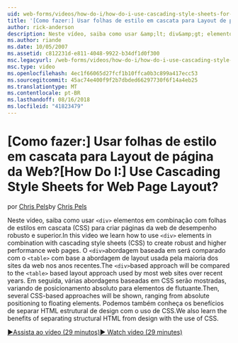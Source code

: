 ```yaml
---
uid: web-forms/videos/how-do-i/how-do-i-use-cascading-style-sheets-for-web-page-layout
title: '[Como fazer:] Usar folhas de estilo em cascata para Layout de página da Web? | Microsoft Docs'
author: rick-anderson
description: Neste vídeo, saiba como usar &amp;lt; div&amp;gt; elementos em combinação com folhas de estilos em cascata (CSS) para criar robusto e mais alto de desempenho web p...
ms.author: riande
ms.date: 10/05/2007
ms.assetid: c812231d-e811-4048-9922-b34df1d0f300
msc.legacyurl: /web-forms/videos/how-do-i/how-do-i-use-cascading-style-sheets-for-web-page-layout
msc.type: video
ms.openlocfilehash: 4ec1f66065d27fcf1b10ffca0b3c899a417ecc53
ms.sourcegitcommit: 45ac74e400f9f2b7dbded66297730f6f14a4eb25
ms.translationtype: MT
ms.contentlocale: pt-BR
ms.lasthandoff: 08/16/2018
ms.locfileid: "41823479"
---
```

<a name="how-do-i-use-cascading-style-sheets-for-web-page-layout"></a><span data-ttu-id="4009e-104">[Como fazer:] Usar folhas de estilo em cascata para Layout de página da Web?</span><span class="sxs-lookup"><span data-stu-id="4009e-104">[How Do I:] Use Cascading Style Sheets for Web Page Layout?</span></span>
====================
<span data-ttu-id="4009e-105">por [Chris Pels](https://twitter.com/chrispels)</span><span class="sxs-lookup"><span data-stu-id="4009e-105">by [Chris Pels](https://twitter.com/chrispels)</span></span>

<span data-ttu-id="4009e-106">Neste vídeo, saiba como usar `<div>` elementos em combinação com folhas de estilos em cascata (CSS) para criar páginas da web de desempenho robusto e superior.</span><span class="sxs-lookup"><span data-stu-id="4009e-106">In this video we learn how to use `<div>` elements in combination with cascading style sheets (CSS) to create robust and higher performance web pages.</span></span> <span data-ttu-id="4009e-107">O `<div>`abordagem baseada em será comparado com o `<table>` com base a abordagem de layout usada pela maioria dos sites da web nos anos recentes.</span><span class="sxs-lookup"><span data-stu-id="4009e-107">The `<div>`based approach will be compared to the `<table>` based layout approach used by most web sites over recent years.</span></span> <span data-ttu-id="4009e-108">Em seguida, várias abordagens baseadas em CSS serão mostradas, variando de posicionamento absoluto para elementos de flutuante.</span><span class="sxs-lookup"><span data-stu-id="4009e-108">Then, several CSS-based approaches will be shown, ranging from absolute positioning to floating elements.</span></span> <span data-ttu-id="4009e-109">Podemos também conheça os benefícios de separar HTML estrutural de design com o uso de CSS.</span><span class="sxs-lookup"><span data-stu-id="4009e-109">We also learn the benefits of separating structural HTML from design with the use of CSS.</span></span>

[<span data-ttu-id="4009e-110">&#9654;Assista ao vídeo (29 minutos)</span><span class="sxs-lookup"><span data-stu-id="4009e-110">&#9654; Watch video (29 minutes)</span></span>](https://channel9.msdn.com/Blogs/ASP-NET-Site-Videos/how-do-i-use-cascading-style-sheets-for-web-page-layout)
